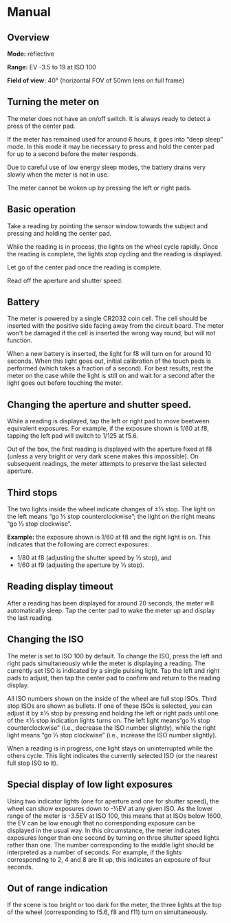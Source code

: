 # Manual

## Overview

**Mode:** reflective

**Range:** EV -3.5 to 19 at ISO 100

**Field of view:** 40° (horizontal FOV of 50mm lens on full frame)

## Turning the meter on

The meter does not have an on/off switch. It is always ready to detect a press
of the center pad.

If the meter has remained used for around 6 hours, it goes into “deep sleep”
mode. In this mode it may be necessary to press and hold the center pad for up
to a second before the meter responds.

Due to careful use of low energy sleep modes, the battery drains very slowly
when the meter is not in use.

The meter cannot be woken up by pressing the left or right pads.

## Basic operation

Take a reading by pointing the sensor window towards the subject and 
pressing and holding the center pad.

While the reading is in process, the lights on the wheel cycle rapidly. Once the
reading is complete, the lights stop cycling and the reading is displayed.

Let go of the center pad once the reading is complete.

Read off the aperture and shutter speed.

## Battery

The meter is powered by a single CR2032 coin cell. The cell should be inserted
with the positive side facing away from the circuit board. The meter won't be damaged
if the cell is inserted the wrong way round, but will not function.

When a new battery is inserted, the light for f8 will turn on for around 10
seconds. When this light goes out, initial calibration of the touch pads is
performed (which takes a fraction of a second). For best results, rest the meter
on the case while the light is still on and wait for a second after the light goes
out before touching the meter.

## Changing the aperture and shutter speed.

While a reading is displayed, tap the left or right pad to move
beetween equivalent exposures. For example, if the exposure shown is 1/60 at f8,
tapping the left pad will switch to 1/125 at f5.6.

Out of the box, the first reading is displayed with the aperture fixed at f8
(unless a very bright or very dark scene makes this impossible). On subsequent
readings, the meter attempts to preserve the last selected aperture.

## Third stops

The two lights inside the wheel indicate changes of ±⅓ stop. The light on the
left means “go ⅓ stop counterclockwise”; the light on the right
means “go ⅓ stop clockwise”.

**Example:** the exposure shown is 1/60 at f8 and the right light is on. This
indicates that the following are correct exposures:

* 1/80 at f8 (adjusting the shutter speed by ⅓ stop), and
* 1/60 at f9 (adjusting the aperture by ⅓ stop).

## Reading display timeout

After a reading has been displayed for around 20 seconds, the meter will
automatically sleep. Tap the center pad to wake the meter up and display the
last reading.

## Changing the ISO

The meter is set to ISO 100 by default. To change the ISO, press the left and
right pads simultaneously while the meter is displaying a reading. The currently
set ISO is indicated by a single pulsing light. Tap the left and right pads to
adjust, then tap the center pad to confirm and return to the reading display.

All ISO numbers shown on the inside of the wheel are full stop ISOs. Third stop
ISOs are shown as bullets. If one of these ISOs is selected, you can adjust it
by ±⅓ stop by pressing and holding the left or right pads until one of the ±⅓
stop indication lights turns on. The left light means“go ⅓ stop
counterclockwise” (i.e., decrease the ISO number slightly), while the right
light means “go ⅓ stop clockwise” (i.e., increase the ISO number slightly).

When a reading is in progress, one light stays on uninterrupted while the others
cycle. This light indicates the currently selected ISO (or the nearest full stop
ISO to it).

## Special display of low light exposures

Using two indicator lights (one for aperture and one for shutter speed), the
wheel can show exposures down to -⅓EV at any given ISO. As the lower range of
the meter is -3.5EV at ISO 100, this means that at ISOs below 1600, the EV can
be low enough that no corresponding exposure can be displayed in the usual way.
In this circumstance, the meter indicates exposures longer than one second by
turning on three shutter speed lights rather than one. The number corresponding
to the middle light should be interpreted as a number of seconds. For example,
if the lights corresponding to 2, 4 and 8 are lit up, this indicates an exposure
of four seconds.

## Out of range indication

If the scene is too bright or too dark for the meter, the three lights at the
top of the wheel (corresponding to f5.6, f8 and f11) turn on simultaneously.
